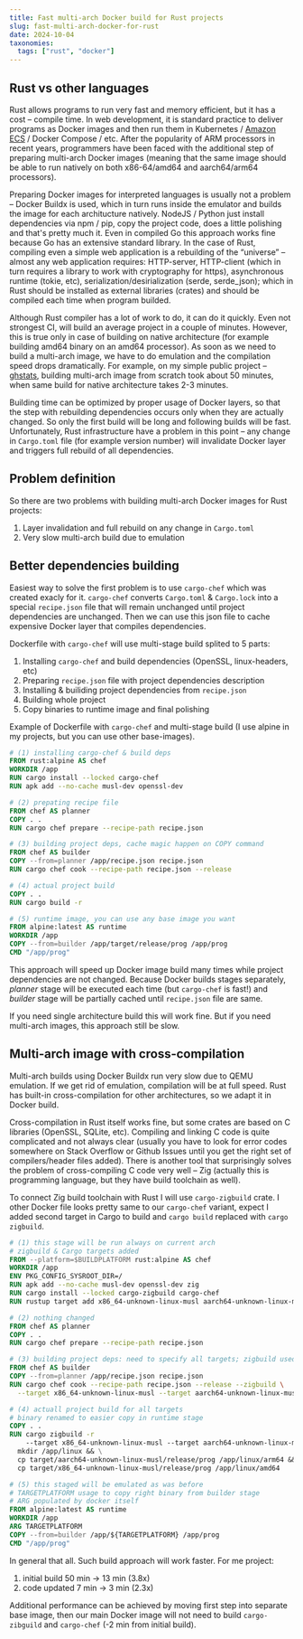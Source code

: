 ```yaml
---
title: Fast multi-arch Docker build for Rust projects
slug: fast-multi-arch-docker-for-rust
date: 2024-10-04
taxonomies:
  tags: ["rust", "docker"]
---
```


## Rust vs other languages

Rust allows programs to run very fast and memory efficient, but it has a cost – compile time. In web development, it is standard practice to deliver programs as Docker images and then run them in Kubernetes / [Amazon ECS](/aws-ecs-cluster) / Docker Compose / etc. After the popularity of ARM processors in recent years, programmers have been faced with the additional step of preparing multi-arch Docker images (meaning that the same image should be able to run natively on both x86-64/amd64 and aarch64/arm64 processors).

Preparing Docker images for interpreted languages is usually not a problem – Docker Buildx is used, which in turn runs inside the emulator and builds the image for each architucture natively. NodeJS / Python just install dependencies via npm / pip, copy the project code, does a little polishing and that's pretty much it. Even in compiled Go this approach works fine because Go has an extensive standard library. In the case of Rust, compiling even a simple web application is a rebuilding of the “universe” – almost any web application requires: HTTP-server, HTTP-client (which in turn requires a library to work with cryptography for https), asynchronous runtime (tokie, etc), serialization/desirialization (serde, serde_json); which in Rust should be installed as external libraries (crates) and should be compiled each time when program builded.

Although Rust compiler has a lot of work to do, it can do it quickly. Even not strongest CI, will build an average project in a couple of minutes. However, this is true only in case of building on native architecture (for example building amd64 binary on an amd64 processor). As soon as we need to build a multi-arch image, we have to do emulation and the compilation speed drops dramatically. For example, on my simple public project – [ghstats](https://github.com/vladkens/ghstats), building multi-arch image from scratch took about 50 minutes, when same build for native architecture takes 2-3 minutes.

Building time can be optimized by proper usage of Docker layers, so that the step with rebuilding dependencies occurs only when they are actually changed. So only the first build will be long and following builds will be fast. Unfortunately, Rust infrastructure have a problem in this point –
any change in `Cargo.toml` file (for example version number) will invalidate Docker layer and triggers full rebuild of all dependencies.

## Problem definition

So there are two problems with building multi-arch Docker images for Rust projects:

1. Layer invalidation and full rebuild on any change in `Cargo.toml `
2. Very slow multi-arch build due to emulation

## Better dependencies building

Easiest way to solve the first problem is to use `cargo-chef` which was created exacly for it. `cargo-chef` converts `Cargo.toml` & `Cargo.lock` into a special `recipe.json` file that will remain unchanged until project dependencies are unchanged. Then we can use this json file to cache expensive Docker layer that compiles dependencies.

Dockerfile with `cargo-chef` will use multi-stage build splited to 5 parts:

1. Installing `cargo-chef` and build dependencies (OpenSSL, linux-headers, etc)
2. Preparing `recipe.json` file with project dependencies description
3. Installing & builiding project dependencies from `recipe.json`
4. Building whole project
5. Copy binaries to runtime image and final polishing

Example of Dockerfile with `cargo-chef` and multi-stage build (I use alpine in my projects, but you can use other base-images).

```dockerfile
# (1) installing cargo-chef & build deps
FROM rust:alpine AS chef
WORKDIR /app
RUN cargo install --locked cargo-chef
RUN apk add --no-cache musl-dev openssl-dev

# (2) prepating recipe file
FROM chef AS planner
COPY . .
RUN cargo chef prepare --recipe-path recipe.json

# (3) building project deps, cache magic happen on COPY command
FROM chef AS builder
COPY --from=planner /app/recipe.json recipe.json
RUN cargo chef cook --recipe-path recipe.json --release

# (4) actual project build
COPY . .
RUN cargo build -r

# (5) runtime image, you can use any base image you want
FROM alpine:latest AS runtime
WORKDIR /app
COPY --from=builder /app/target/release/prog /app/prog
CMD "/app/prog"
```

This approach will speed up Docker image build many times while project dependencies are not changed. Because Docker builds stages separately, _planner_ stage will be executed each time (but `cargo-chef` is fast!) and _builder_ stage will be partially cached until `recipe.json` file are same.

If you need single architecture build this will work fine. But if you need multi-arch images, this approach still be slow.

## Multi-arch image with cross-compilation

Multi-arch builds using Docker Buildx run very slow due to QEMU emulation. If we get rid of emulation, compilation will be at full speed. Rust has built-in cross-compilation for other architectures, so we adapt it in Docker build.

Cross-compilation in Rust itself works fine, but some crates are based on C libraries (OpenSSL, SQLite, etc). Compiling and linking C code is quite complicated and not always clear (usually you have to look for error codes somewhere on Stack Overflow or Github Issues until you get the right set of compilers/header files added). There is another tool that surprisingly solves the problem of cross-compiling C code very well – Zig (actually this is programming language, but they have build toolchain as well).

To connect Zig build toolchain with Rust I will use `cargo-zigbuild` crate. I other Docker file looks pretty same to our `cargo-chef` variant, expect I added second target in Cargo to build and `cargo build` replaced with `cargo zigbuild`.

```dockerfile
# (1) this stage will be run always on current arch
# zigbuild & Cargo targets added
FROM --platform=$BUILDPLATFORM rust:alpine AS chef
WORKDIR /app
ENV PKG_CONFIG_SYSROOT_DIR=/
RUN apk add --no-cache musl-dev openssl-dev zig
RUN cargo install --locked cargo-zigbuild cargo-chef
RUN rustup target add x86_64-unknown-linux-musl aarch64-unknown-linux-musl

# (2) nothing changed
FROM chef AS planner
COPY . .
RUN cargo chef prepare --recipe-path recipe.json

# (3) building project deps: need to specify all targets; zigbuild used
FROM chef AS builder
COPY --from=planner /app/recipe.json recipe.json
RUN cargo chef cook --recipe-path recipe.json --release --zigbuild \
  --target x86_64-unknown-linux-musl --target aarch64-unknown-linux-musl

# (4) actuall project build for all targets
# binary renamed to easier copy in runtime stage
COPY . .
RUN cargo zigbuild -r
    --target x86_64-unknown-linux-musl --target aarch64-unknown-linux-musl && \
  mkdir /app/linux && \
  cp target/aarch64-unknown-linux-musl/release/prog /app/linux/arm64 && \
  cp target/x86_64-unknown-linux-musl/release/prog /app/linux/amd64

# (5) this staged will be emulated as was before
# TARGETPLATFORM usage to copy right binary from builder stage
# ARG populated by docker itself
FROM alpine:latest AS runtime
WORKDIR /app
ARG TARGETPLATFORM
COPY --from=builder /app/${TARGETPLATFORM} /app/prog
CMD "/app/prog"
```

In general that all. Such build approach will work faster. For me project:

1. initial build 50 min -> 13 min (3.8x)
2. code updated 7 min -> 3 min (2.3x)

Additional performance can be achieved by moving first step into separate base image, then our main Docker image will not need to build `cargo-zibguild` and `cargo-chef` (-2 min from initial build).
